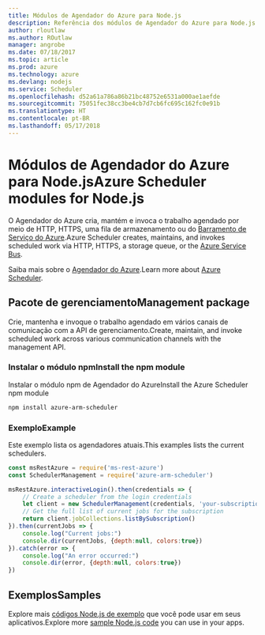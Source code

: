 ```yaml
---
title: Módulos de Agendador do Azure para Node.js
description: Referência dos módulos de Agendador do Azure para Node.js
author: rloutlaw
ms.author: ROutlaw
manager: angrobe
ms.date: 07/18/2017
ms.topic: article
ms.prod: azure
ms.technology: azure
ms.devlang: nodejs
ms.service: Scheduler
ms.openlocfilehash: d52a61a786a86b21bc48752e6531a000ae1aefde
ms.sourcegitcommit: 75051fec38cc3be4cb7d7cb6fc695c162fc0e91b
ms.translationtype: HT
ms.contentlocale: pt-BR
ms.lasthandoff: 05/17/2018
---
```

# <a name="azure-scheduler-modules-for-nodejs"></a><span data-ttu-id="06ce4-103">Módulos de Agendador do Azure para Node.js</span><span class="sxs-lookup"><span data-stu-id="06ce4-103">Azure Scheduler modules for Node.js</span></span>

<span data-ttu-id="06ce4-104">O Agendador do Azure cria, mantém e invoca o trabalho agendado por meio de HTTP, HTTPS, uma fila de armazenamento ou do [Barramento de Serviço do Azure](/azure/service-bus-messaging/service-bus-messaging-overview).</span><span class="sxs-lookup"><span data-stu-id="06ce4-104">Azure Scheduler creates, maintains, and invokes scheduled work via HTTP, HTTPS, a storage queue, or the [Azure Service Bus](/azure/service-bus-messaging/service-bus-messaging-overview).</span></span>

<span data-ttu-id="06ce4-105">Saiba mais sobre o [Agendador do Azure](/azure/scheduler/scheduler-intro).</span><span class="sxs-lookup"><span data-stu-id="06ce4-105">Learn more about [Azure Scheduler](/azure/scheduler/scheduler-intro).</span></span>

## <a name="management-package"></a><span data-ttu-id="06ce4-106">Pacote de gerenciamento</span><span class="sxs-lookup"><span data-stu-id="06ce4-106">Management package</span></span>

<span data-ttu-id="06ce4-107">Crie, mantenha e invoque o trabalho agendado em vários canais de comunicação com a API de gerenciamento.</span><span class="sxs-lookup"><span data-stu-id="06ce4-107">Create, maintain, and invoke scheduled work across various communication channels with the management API.</span></span>

### <a name="install-the-npm-module"></a><span data-ttu-id="06ce4-108">Instalar o módulo npm</span><span class="sxs-lookup"><span data-stu-id="06ce4-108">Install the npm module</span></span>

<span data-ttu-id="06ce4-109">Instalar o módulo npm de Agendador do Azure</span><span class="sxs-lookup"><span data-stu-id="06ce4-109">Install the Azure Scheduler npm module</span></span>

```bash
npm install azure-arm-scheduler
```

### <a name="example"></a><span data-ttu-id="06ce4-110">Exemplo</span><span class="sxs-lookup"><span data-stu-id="06ce4-110">Example</span></span>

<span data-ttu-id="06ce4-111">Este exemplo lista os agendadores atuais.</span><span class="sxs-lookup"><span data-stu-id="06ce4-111">This examples lists the current schedulers.</span></span>

```javascript
const msRestAzure = require('ms-rest-azure')
const SchedulerManagement = require('azure-arm-scheduler')

msRestAzure.interactiveLogin().then(credentials => {
    // Create a scheduler from the login credentials
    let client = new SchedulerManagement(credentials, 'your-subscription-id')
    // Get the full list of current jobs for the subscription
    return client.jobCollections.listBySubscription()
}).then(currentJobs => {
    console.log("Current jobs:")
    console.dir(currentJobs, {depth:null, colors:true})
}).catch(error => {
    console.log("An error occurred:")
    console.dir(error, {depth:null, colors:true})
})
```

## <a name="samples"></a><span data-ttu-id="06ce4-112">Exemplos</span><span class="sxs-lookup"><span data-stu-id="06ce4-112">Samples</span></span>

<span data-ttu-id="06ce4-113">Explore mais [códigos Node.js de exemplo](https://azure.microsoft.com/resources/samples/?platform=nodejs) que você pode usar em seus aplicativos.</span><span class="sxs-lookup"><span data-stu-id="06ce4-113">Explore more [sample Node.js code](https://azure.microsoft.com/resources/samples/?platform=nodejs) you can use in your apps.</span></span>
